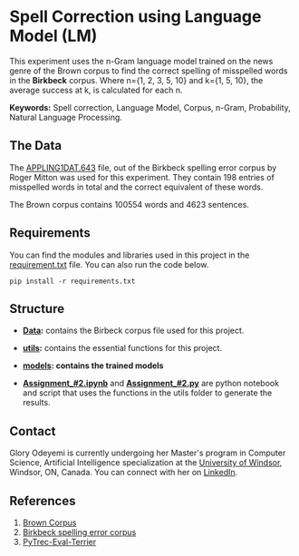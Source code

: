 # Spell Correction using Language Model (LM)
This experiment uses the n-Gram language model trained on the news genre of the Brown corpus to find the correct spelling of misspelled words in the **Birkbeck** corpus. Where n={1, 2, 3, 5, 10} and k={1, 5, 10}, the average success at k, is calculated for each n.

**Keywords:** Spell correction, Language Model, Corpus, n-Gram, Probability, Natural Language Processing.

## The Data
The [APPLING1DAT.643](https://github.com/gloryodeyemi/COMP_8730_Assignment2/blob/main/Data/APPLING1DAT.643) file, out of the Birkbeck spelling error corpus by Roger Mitton was used for this experiment. They contain 198 entries of misspelled words in total and the correct equivalent of these words.

The Brown corpus contains 100554 words and 4623 sentences.

## Requirements
You can find the modules and libraries used in this project in the [requirement.txt](https://github.com/gloryodeyemi/COMP_8730_Assignment1/blob/main/requirements.txt) file. You can also run the code below.
```
pip install -r requirements.txt
```

## Structure
* **[Data](https://github.com/gloryodeyemi/COMP_8730_Assignment2/tree/main/Data):** contains the Birbeck corpus file used for this project.

* **[utils](https://github.com/gloryodeyemi/COMP_8730_Assignment2/tree/main/utils):** contains the essential functions for this project.

* **[models](https://github.com/gloryodeyemi/COMP_8730_Assignment2/tree/main/models): contains the trained models**

* **[Assignment_#2.ipynb](https://github.com/gloryodeyemi/COMP_8730_Assignment2/blob/main/Assignment_%232.ipynb)** and **[Assignment_#2.py](https://github.com/gloryodeyemi/COMP_8730_Assignment2/blob/main/Assignment_%232.py)** are python notebook and script that uses the functions in the utils folder to generate the results.

## Contact
Glory Odeyemi is currently undergoing her Master's program in Computer Science, Artificial Intelligence specialization at the [University of Windsor](https://www.uwindsor.ca/), Windsor, ON, Canada. You can connect with her on [LinkedIn](https://www.linkedin.com/in/glory-odeyemi-a3a680169/).

## References
1. [Brown Corpus](https://en.wikipedia.org/wiki/Brown_Corpus)
2. [Birkbeck spelling error corpus](https://ota.bodleian.ox.ac.uk/repository/xmlui/handle/20.500.12024/0643)
3. [PyTrec-Eval-Terrier](https://pypi.org/project/pytrec-eval-terrier/)
